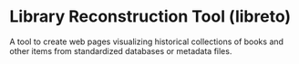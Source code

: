 # Library Reconstruction Tool (libreto)
A tool to create web pages visualizing historical collections of books and other items from standardized databases or metadata files.

